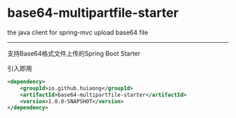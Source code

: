 # base64-multipartfile-starter

the java client for spring-mvc upload base64 file

---
支持Base64格式文件上传的Spring Boot Starter

引入即用


```xml
<dependency>
	<groupId>io.github.huiaong</groupId>
	<artifactId>base64-multipartfile-starter</artifactId>
	<version>1.0.0-SNAPSHOT</version>
</dependency>
```



